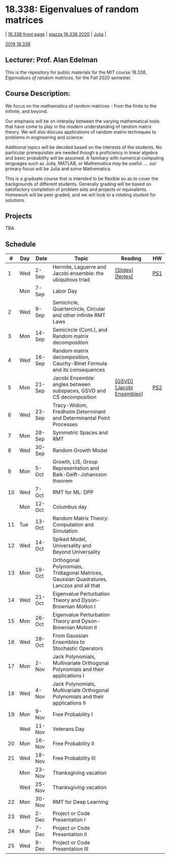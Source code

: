 # 18.338: Eigenvalues of random matrices

| [18.338 front page](http://web.mit.edu/18.338)  |
[piazza 18.338 2020](http://piazza.com/mit/fall2020/18338) |
[Julia](https://julialang.org/) |

[2019 18.338](https://github.com/mitmath/18338/tree/2019)


## Lecturer: Prof. Alan Edelman

This is the repository for public materials for the MIT course 18.338, *Eigenvalues of random matrices*, for the Fall 2020 semester.

## Course Description:

We focus on the mathematics of random matrices - from the finite to the infinite, and beyond.

Our emphasis will be on interplay between the varying mathematical tools that have come to play in the modern understanding of random matrix theory. We will also discuss applications of random matrix techniques to problems in engineering and science.

Additional topics will be decided based on the interests of the students. No particular prerequisites are needed though a proficiency in linear algebra and basic probability will be assumed. A familiary with numerical computing languages such as Julia, MATLAB, or Mathematica may be useful .... our primary focus will be Julia and some Mathematica.

This is a graduate course that is intended to be flexible so as to cover the backgrounds of different students. Generally grading will be based on satisfactory completion of problem sets and projects or equivalents.  Homework will be peer graded, and we will look to a rotating student for solutions.

## Projects
TBA

## Schedule

|#|Day| Date |  Topic | Reading| HW |
|-|-|------|------|-----|--|
| 1  | Wed | 2-Sep  | Hermite, Laguerre and Jacobi ensemble: the ubiquitous triad                              |  [[Slides]](http://math.mit.edu/~edelman/talks/2014/mit_02_24_2014.pptx)[[Notes]](http://web.mit.edu/18.338/www/2018s/handouts/lec1.pdf)       | [PS1](https://github.com/mitmath/18338/blob/master/ps1.pdf)   |
|    | Mon | 7-Sep  | Labor Day                                                                                |         |    |
| 2  | Wed | 9-Sep  | Semicircle, Quartercircle, Circular and other infinite RMT Laws                          |  |  |
| 3  | Mon | 14-Sep | Semicircle (Cont.), and Random matrix decomposition                   |  |  |
| 4  | Wed | 16-Sep | Random matrix decomposition, Cauchy-Binet Formula and its consequences                     |  |  |
| 5  | Mon | 21-Sep | Jacobi Ensemble: angles between subspaces, GSVD and CS decomposition                                                                          |[[GSVD]](http://www-math.mit.edu/~edelman/talks/2018/gsvd.pptx)[[Jacobi Ensembles]](http://www-math.mit.edu/~edelman/talks/2016/beta-jacobi-ensembles.pdf)  |  [PS2](https://github.com/mitmath/18338/blob/master/ps2.pdf)|
| 6  | Wed | 23-Sep | Tracy-Widom, Fredholm Determinant and Determinantal Point Processes                      |  |  |
| 7  | Mon | 28-Sep | Symmetric Spaces and RMT                                                                 |  |  |
| 8  | Wed | 30-Sep | Random Growth Model                                                                      |  |  |
| 9  | Mon | 5-Oct  | Growth, LIS, Group Representation and Baik-Deift-Johansson theorem                       |  |  |
| 10 | Wed | 7-Oct  | RMT for ML: DPP                                                                          |  |  |
|    | Mon | 12-Oct | Columbus day                                                                             |  |  |
| 11 | Tue | 13-Oct | Random Matrix Theory: Computation and Simulation                                         |  |  |
| 12 | Wed | 14-Oct | Spiked Model, Universality and Beyond Universality                                       |  |  |
| 13 | Mon | 19-Oct | Orthogonal Polynomials, Tridiagonal Matrices, Gaussian Quadratures, Lanczos and all that |  |  |
| 14 | Wed | 21-Oct | Eigenvalue Perturbation Theory and Dyson-Brownian Motion I                               |  |  |
| 15 | Mon | 26-Oct | Eigenvalue Perturbation Theory and Dyson-Brownian Motion II                              |  |  |
| 16 | Wed | 28-Oct | From Gaussian Ensembles to Stochastic Operators                                          |  |  |
| 17 | Mon | 2-Nov  | Jack Polynomials, Multivariate Orthogonal Polynomials and their applications I           |  |  |
| 18 | Wed | 4-Nov  | Jack Polynomials, Multivariate Orthogonal Polynomials and their applications II          |  |  |
| 19 | Mon | 9-Nov  | Free Probability I                                                                       |  |  |
|    | Wed | 11-Nov | Veterans Day                                                                             |  |  |
| 20 | Mon | 16-Nov | Free Probability II                                                                      |  |  |
| 21 | Wed | 18-Nov | Free Probability III                                                                     |  |  |
|    | Mon | 23-Nov | Thanksgiving vacation                                                                    |  |  |
|    | Wed | 25-Nov | Thanksgiving vacation                                                                    |  |  |
| 22 | Mon | 30-Nov | RMT for Deep Learning                                                                    |  |  |
| 23 | Wed | 2-Dec  | Project or Code Presentation I                                                           |  |  |
| 24 | Mon | 7-Dec  | Project or Code Presentation II                                                          |  |  |
| 25 | Wed | 9-Dec  | Project  or Code Presentation III                                                        |  |  |
